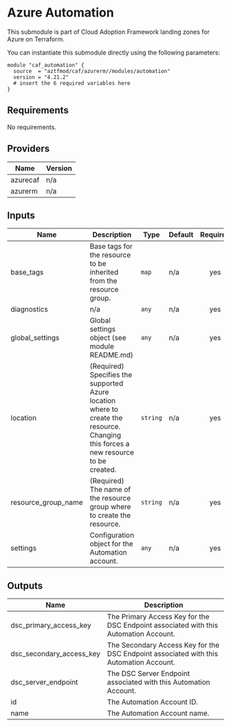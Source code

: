 # Azure Automation

This submodule is part of Cloud Adoption Framework landing zones for Azure on Terraform.

You can instantiate this submodule directly using the following parameters:

```
module "caf_automation" {
  source  = "aztfmod/caf/azurerm//modules/automation"
  version = "4.21.2"
  # insert the 6 required variables here
}
```

<!-- BEGINNING OF PRE-COMMIT-TERRAFORM DOCS HOOK -->
## Requirements

No requirements.

## Providers

| Name | Version |
|------|---------|
| azurecaf | n/a |
| azurerm | n/a |

## Inputs

| Name | Description | Type | Default | Required |
|------|-------------|------|---------|:--------:|
| base\_tags | Base tags for the resource to be inherited from the resource group. | `map` | n/a | yes |
| diagnostics | n/a | `any` | n/a | yes |
| global\_settings | Global settings object (see module README.md) | `any` | n/a | yes |
| location | (Required) Specifies the supported Azure location where to create the resource. Changing this forces a new resource to be created. | `string` | n/a | yes |
| resource\_group\_name | (Required) The name of the resource group where to create the resource. | `string` | n/a | yes |
| settings | Configuration object for the Automation account. | `any` | n/a | yes |

## Outputs

| Name | Description |
|------|-------------|
| dsc\_primary\_access\_key | The Primary Access Key for the DSC Endpoint associated with this Automation Account. |
| dsc\_secondary\_access\_key | The Secondary Access Key for the DSC Endpoint associated with this Automation Account. |
| dsc\_server\_endpoint | The DSC Server Endpoint associated with this Automation Account. |
| id | The Automation Account ID. |
| name | The Automation Account name. |

<!-- END OF PRE-COMMIT-TERRAFORM DOCS HOOK -->